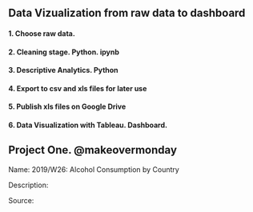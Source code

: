 ## Data Vizualization from raw data to dashboard

#### 1. Choose raw data.

#### 2. Cleaning stage. Python. ipynb

#### 3. Descriptive Analytics. Python

#### 4. Export to csv and xls files for later use

#### 5. Publish xls files on Google Drive

#### 6. Data Visualization with Tableau. Dashboard.


## Project One. @makeovermonday

Name: 2019/W26: Alcohol Consumption by Country

Description: 

Source:
